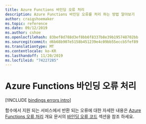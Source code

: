 ```yaml
---
title: Azure Functions 바인딩 오류 처리
description: Azure Functions 바인딩 오류를 처리 하는 방법 알아보기
author: craigshoemaker
ms.topic: reference
ms.date: 09/12/2019
ms.author: cshoe
ms.openlocfilehash: 83bef8d788d3ef8bb6f8337b8e39b195748702bb
ms.sourcegitcommit: d6b68b907e5158b451239e4c09bb55eccb5fef89
ms.translationtype: MT
ms.contentlocale: ko-KR
ms.lasthandoff: 11/20/2019
ms.locfileid: "74227285"
---
```

# <a name="handle-azure-functions-binding-errors"></a>Azure Functions 바인딩 오류 처리

[!INCLUDE [bindings errors intro](../../includes/functions-bindings-errors-intro.md)]

함수에서 지원 되는 서비스에서 반환 되는 오류에 대한 자세한 내용은 [Azure Functions 오류 처리](functions-bindings-error-pages.md) 개요 문서의 [바인딩 오류 코드](functions-bindings-error-pages.md#binding-error-codes) 섹션을 참조 하세요.  
